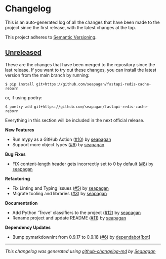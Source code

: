 # Changelog

This is an auto-generated log of all the changes that have been made to the
project since the first release, with the latest changes at the top.

This project adheres to [Semantic Versioning](https://semver.org/spec/v2.0.0.html).


## [Unreleased](https://github.com/seapagan/fastapi-redis-cache-reborn/tree/HEAD)


These are the changes that have been merged to the repository since the last
release. If you want to try out these changes, you can install the latest
version from the main branch by running:

```console
$ pip install git+https://github.com/seapagan/fastapi-redis-cache-reborn
```

or, if using poetry:

```console
$ poetry add git+https://github.com/seapagan/fastapi-redis-cache-reborn
```
Everything in this section will be included in the next official release.


**New Features**

- Run mypy as a GitHub Action ([#10](https://github.com/seapagan/fastapi-redis-cache-reborn/pull/10)) by [seapagan](https://github.com/seapagan)
- Support more object types ([#9](https://github.com/seapagan/fastapi-redis-cache-reborn/pull/9)) by [seapagan](https://github.com/seapagan)

**Bug Fixes**

- FIX content-length header gets incorrectly set to 0 by default ([#8](https://github.com/seapagan/fastapi-redis-cache-reborn/pull/8)) by [seapagan](https://github.com/seapagan)

**Refactoring**

- Fix Linting and Typing issues ([#5](https://github.com/seapagan/fastapi-redis-cache-reborn/pull/5)) by [seapagan](https://github.com/seapagan)
- Migrate tooling and libraries ([#3](https://github.com/seapagan/fastapi-redis-cache-reborn/pull/3)) by [seapagan](https://github.com/seapagan)

**Documentation**

- Add Python 'Trove' classifiers to the project ([#12](https://github.com/seapagan/fastapi-redis-cache-reborn/pull/12)) by [seapagan](https://github.com/seapagan)
- Rename project and update README ([#11](https://github.com/seapagan/fastapi-redis-cache-reborn/pull/11)) by [seapagan](https://github.com/seapagan)

**Dependency Updates**

- Bump pymarkdownlnt from 0.9.17 to 0.9.18 ([#6](https://github.com/seapagan/fastapi-redis-cache-reborn/pull/6)) by [dependabot[bot]](https://github.com/apps/dependabot)

---
*This changelog was generated using [github-changelog-md](http://changelog.seapagan.net/) by [Seapagan](https://github.com/seapagan)*
